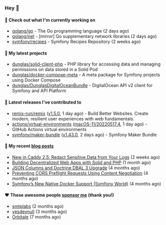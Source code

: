### Hey 👋

#### 👷 Check out what I'm currently working on

- [golang/go](https://github.com/golang/go) - The Go programming language (2 days ago)
- [golang/net](https://github.com/golang/net) - [mirror] Go supplementary network libraries (2 days ago)
- [symfony/recipes](https://github.com/symfony/recipes) - Symfony Recipes Repository (2 weeks ago)

#### 🌱 My latest projects

- [dunglas/solid-client-php](https://github.com/dunglas/solid-client-php) - PHP library for accessing data and managing permissions on data stored in a Solid Pod
- [dunglas/docker-compose-meta](https://github.com/dunglas/docker-compose-meta) - A meta package for Symfony projects using Docker Compose
- [dunglas/DunglasDigitalOceanBundle](https://github.com/dunglas/DunglasDigitalOceanBundle) - DigitalOcean API v2 client for Symfony and API Platform

#### 🔭 Latest releases I've contributed to

- [remix-run/remix](https://github.com/remix-run/remix) ([v1.5.0](https://github.com/remix-run/remix/releases/tag/v1.5.0), 1 day ago) - Build Better Websites. Create modern, resilient user experiences with web fundamentals.
- [actions/virtual-environments](https://github.com/actions/virtual-environments) ([macOS-11/20220517.4](https://github.com/actions/virtual-environments/releases/tag/macOS-11%2F20220517.4), 1 day ago) - GitHub Actions virtual environments
- [symfony/maker-bundle](https://github.com/symfony/maker-bundle) ([v1.43.0](https://github.com/symfony/maker-bundle/releases/tag/v1.43.0), 2 days ago) - Symfony Maker Bundle

#### 📜 My recent [blog posts](https://dunglas.fr)

- [New in Caddy 2.5: Redact Sensitive Data from Your Logs](https://dunglas.fr/2022/04/caddy-logging-security-improvements/) (2 weeks ago)
- [Building Decentralized Web Apps with Solid and PHP](https://dunglas.fr/2022/04/building-decentralized-web-apps-with-solid-and-php/) (1 month ago)
- [JSON Columns and Doctrine DBAL 3 Upgrade](https://dunglas.fr/2022/01/json-columns-and-doctrine-dbal-3-upgrade/) (4 months ago)
- [Preventing CORS Preflight Requests Using Content Negotiation](https://dunglas.fr/2022/01/preventing-cors-preflight-requests-using-content-negotiation/) (4 months ago)
- [Symfony’s New Native Docker Support (Symfony World)](https://dunglas.fr/2021/12/symfonys-new-native-docker-support-symfony-world/) (4 months ago)

#### ❤️ These awesome people [sponsor me](https://github.com/sponsors/dunglas) (thank you!)

- [smtplabs](https://github.com/smtplabs) (2 months ago)
- [yesdevnull](https://github.com/yesdevnull) (3 months ago)
- [Orbitale](https://github.com/Orbitale) (7 months ago)
